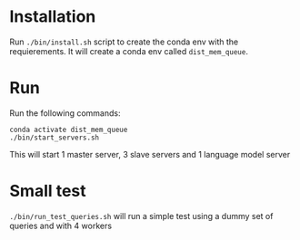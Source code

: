 # Installation

Run `./bin/install.sh` script to create the conda env with the requierements. It will create a conda env called `dist_mem_queue`.

# Run
Run the following commands:
```
conda activate dist_mem_queue
./bin/start_servers.sh
```
This will start 1 master server, 3 slave servers and 1 language model server

# Small test
`./bin/run_test_queries.sh` will run a simple test using a dummy set of queries and with 4 workers




